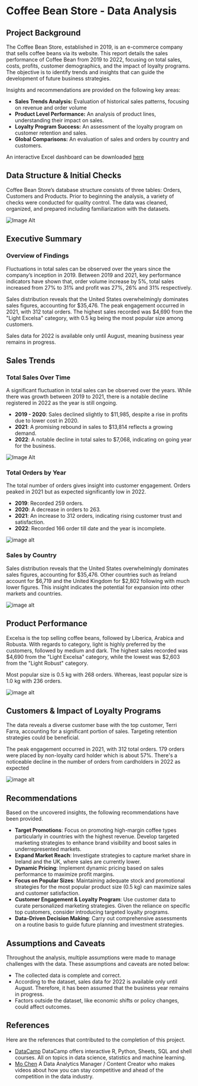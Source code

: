 # Coffee Bean Store - Data Analysis

## Project Background

The Coffee Bean Store, established in 2019, is an e-commerce company that sells coffee beans via its website. This report details the sales performance of Coffee Bean from 2019 to 2022, focusing on total sales, costs, profits, customer demographics, and the impact of loyalty programs. The objective is to identify trends and insights that can guide the development of future business strategies.

Insights and recommendations are provided on the following key areas:
- **Sales Trends Analysis:** Evaluation of historical sales patterns, focusing on revenue and order volume
- **Product Level Performance:** An analysis of product lines, understanding their impact on sales.
- **Loyalty Program Success:** An assessment of the loyalty program on customer retention and sales.
- **Global Comparisons:** An evaluation of sales and orders by country and customers.

An interactive Excel dashboard can be downloaded [here](data-analysis/coffee-bean-store-data-analysis.xlsx)

## Data Structure & Initial Checks

Coffee Bean Store’s database structure consists of three tables: Orders, Customers and Products. Prior to beginning the analysis, a variety of checks were conducted for quality control. The data was cleaned, organized, and prepared including familiarization with the datasets. 

![Image Alt](images/coffee-bean-store-erd.png)

## Executive Summary

### Overview of Findings

Fluctuations in total sales can be observed over the years since the company’s inception in 2019. Between 2019 and 2021, key performance indicators have shown that, order volume increase by 5%, total sales increased from 27% to 31% and profit was 27%, 26% and 31% respectively. 

Sales distribution reveals that the United States overwhelmingly dominates sales figures, accounting for $35,476. The peak engagement occurred in 2021, with 312 total orders. The highest sales recorded was $4,690 from the "Light Excelsa" category, with 0.5 kg being the most popular size among customers.

Sales data for 2022 is available only until August, meaning business year remains in progress.

## Sales Trends

### Total Sales Over Time

A significant fluctuation in total sales can be observed over the years. While there was growth between 2019 to 2021, there is a notable decline registered in 2022 as the year is still ongoing.
- **2019 - 2020**: Sales declined slightly to $11,985, despite a rise in profits due to lower cost in 2020.
- **2021**: A promising rebound in sales to $13,814 reflects a growing demand.
- **2022**: A notable decline in total sales to $7,068, indicating on going year for the business. 

![Image Alt](images/total-sales-over-time.png)

### Total Orders by Year

The total number of orders gives insight into customer engagement. Orders peaked in 2021 but as expected significantly low in 2022. 
- **2019**: Recorded 259 orders.
- **2020**: A decrease in orders to 263.
- **2021**: An increase to 312 orders, indicating rising customer trust and satisfaction.
- **2022**: Recorded 166 order till date and the year is incomplete. 

![image alt](images/total-order-by-year.png)

### Sales by Country

Sales distribution reveals that the United States overwhelmingly dominates sales figures, accounting for $35,476. Other countries such as Ireland account for $6,719 and the United Kingdom for $2,802 following with much lower figures. This insight indicates the potential for expansion into other markets and countries.

![image alt](images/sales-by-country.png)

## Product Performance

Excelsa is the top selling coffee beans, followed by Liberica, Arabica and Robusta. With regards to category, light is highly preferred by the customers, followed by medium and dark. 
The highest sales recorded was $4,690 from the "Light Excelsa" category, while the lowest was $2,603 from the "Light Robust" category.

Most popular size is 0.5 kg with 268 orders. Whereas, least popular size is 1.0 kg with 236 orders.

![image alt](images/sales-by-coffee-bean-and-roast-type.png)

## Customers & Impact of Loyalty Programs

The data reveals a diverse customer base with the top customer, Terri Farra, accounting for a significant portion of sales. Targeting retention strategies could be beneficial.

The peak engagement occurred in 2021, with 312 total orders. 179 orders were placed by non-loyalty card holder which is about 57%.
There's a noticeable decline in the number of orders from cardholders in 2022 as expected

![image alt](images/orders-with-loyalty-card.png)

## Recommendations

Based on the uncovered insights, the following recommendations have been provided.

- **Target Promotions**: Focus on promoting high-margin coffee types particularly in countries with the highest revenue. Develop targeted marketing strategies to enhance brand visibility and boost sales in underrepresented markets.
- **Expand Market Reach**: Investigate strategies to capture market share in Ireland and the UK, where sales are currently lower.
- **Dynamic Pricing**: Implement dynamic pricing based on sales performance to maximize profit margins.
- **Focus on Popular Sizes**: Maintaining adequate stock and promotional strategies for the most popular product size (0.5 kg) can maximize sales and customer satisfaction.
- **Customer Engagement & Loyalty Program**: Use customer data to curate personalized marketing strategies. Given the reliance on specific top customers, consider introducing targeted loyalty programs.
- **Data-Driven Decision Making**: Carry out comprehensive assessments on a routine basis to guide future planning and investment strategies.

## Assumptions and Caveats
Throughout the analysis, multiple assumptions were made to manage challenges with the data. These assumptions and caveats are noted below:
- The collected data is complete and correct.
- According to the dataset, sales data for 2022 is available only until August. Therefore, it has been assumed that the business year remains in progress.
- Factors outside the dataset, like economic shifts or policy changes, could affect outcomes.

## References 

Here are the references that contributed to the completion of this project.

- [DataCamp](https://www.datacamp.com/) DataCamp offers interactive R, Python, Sheets, SQL and shell courses. All on topics in data science, statistics and machine learning. 
- [Mo Chen](https://www.youtube.com/@mo-chen)  A Data Analytics Manager / Content Creator who makes videos about how you can stay competitive and ahead of the competition in the data industry.

